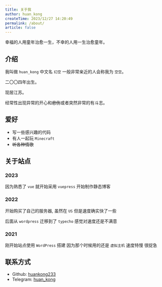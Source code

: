 ```yaml
---
title: 关于我
author: huan_kong
createTime: 2023/12/27 14:20:49
permalink: /about/
article: false
---
```


幸福的人用童年治愈一生，不幸的人用一生治愈童年。

## 介绍

我叫做 `huan_kong` 中文名 `幻空` 一般非常亲近的人会称我为 `空空`。

二〇〇四年出生。

现居江苏。

经常性出现异常的开心和~~悲伤~~或者突然非常的有斗志。

## 爱好

- 写一些感兴趣的代码
- 有人一起玩 `Minecraft`
- ~~听各种情歌~~

## 关于站点

### 2023

因为熟悉了 `vue` 就开始采用 `vuepress` 开始制作静态博客

### 2022

开始购买了自己的服务器, 虽然在 `US` 但是速度确实快了一些

后面从 `wordpress` 迁移到了 `typecho` 感觉对速度还是不满意

### 2021

刚开始站点使用 `WordPress` 搭建 因为那个时候用的还是 `虚拟主机` 速度特慢 很捉急

## 联系方式

- Github: [huankong233](https://github.com/huankong233)
- Telegram: [huan_kong](https://t.me/huan_kong)